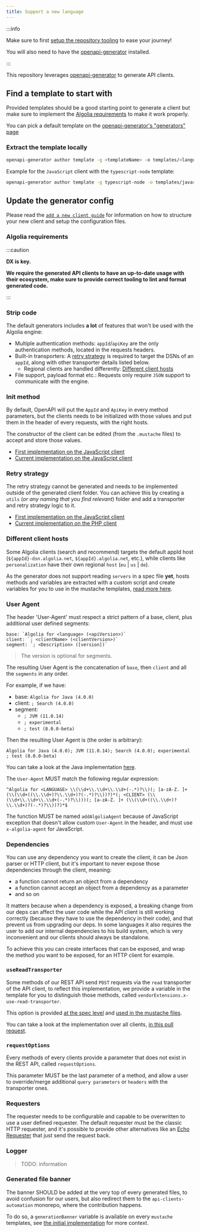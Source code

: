 ```yaml
---
title: Support a new language
---
```


:::info

Make sure to first [setup the repository tooling](/docs/contributing/setup-repository) to ease your journey!

You will also need to have the [openapi-generator](https://openapi-generator.tech/docs/installation/) installed.

:::

This repository leverages [openapi-generator](https://openapi-generator.tech/) to generate API clients.

## Find a template to start with

Provided templates should be a good starting point to generate a client but make sure to implement the [Algolia requirements](#algolia-requirements) to make it work properly.

You can pick a default template on the [openapi-generator's "generators" page](https://openapi-generator.tech/docs/generators)

### Extract the template locally

```bash
openapi-generator author template -g <templateName> -o templates/<languageName>
```

Example for the `JavaScript` client with the `typescript-node` template:

```bash
openapi-generator author template -g typescript-node -o templates/javascript/
```

## Update the generator config

Please read the [`add a new client guide`](/docs/contributing/add-new-api-client) for information on how to structure your new client and setup the configuration files.

### Algolia requirements

:::caution

**DX is key.**

**We require the generated API clients to have an up-to-date usage with their ecosystem, make sure to provide correct tooling to lint and format generated code.**

:::

### Strip code

The default generators includes **a lot** of features that won't be used with the Algolia engine:

- Multiple authentication methods: `appId`/`apiKey` are the only authentication methods, located in the requests headers.
- Built-in transporters: A [retry strategy](#retry-strategy) is required to target the DSNs of an `appId`, along with other transporter details listed below.
  - Regional clients are handled differently: [Different client hosts](#different-client-hosts)
- File support, payload format etc.: Requests only require `JSON` support to communicate with the engine.

### Init method

By default, OpenAPI will put the `AppId` and `ApiKey` in every method parameters, but the clients needs to be initialized with those values and put them in the header of every requests, with the right hosts.

The constructor of the client can be edited (from the `.mustache` files) to accept and store those values.

- [First implementation on the JavaScript client](https://github.com/algolia/api-clients-automation/pull/7)
- [Current implementation on the JavaScript client](https://github.com/algolia/api-clients-automation/blob/main/clients/algoliasearch-client-javascript/packages/client-search/src/searchClient.ts#L123)

### Retry strategy

The retry strategy cannot be generated and needs to be implemented outside of the generated client folder. You can achieve this by creating a `utils` (_or any naming that you find relevant_) folder and add a transporter and retry strategy logic to it.

- [First implementation on the JavaScript client](https://github.com/algolia/api-clients-automation/pull/9)
- [Current implementation on the PHP client](https://github.com/algolia/api-clients-automation/tree/main/clients/algoliasearch-client-php/lib/RetryStrategy)

### Different client hosts

Some Algolia clients (search and recommend) targets the default appId host (`${appId}-dsn.algolia.net`, `${appId}.algolia.net`, etc.), while clients like `personalization` have their own regional `host` (`eu` | `us` | `de`).

As the generator does not support reading `servers` in a spec file **yet**, hosts methods and variables are extracted with a custom script and create variables for you to use in the mustache templates, [read more here](/docs/contributing/add-new-api-client#generators).

### User Agent

The header 'User-Agent' must respect a strict pattern of a base, client, plus additional user defined segments:

```
base: `Algolia for <language> (<apiVersion>)`
client: `; <clientName> (<clientVersion>)`
segment: `; <Description> ([version])`
```

> The version is optional for segments.

The resulting User Agent is the concatenation of `base`, then `client` and all the `segments` in any order.

For example, if we have:

- base: `Algolia for Java (4.0.0)`
- client: `; Search (4.0.0)`
- segment:
  - `; JVM (11.0.14)`
  - `; experimental`
  - `; test (8.0.0-beta)`

Then the resulting User Agent is (the order is arbitrary):

```
Algolia for Java (4.0.0); JVM (11.0.14); Search (4.0.0); experimental ; test (8.0.0-beta)
```

You can take a look at the Java implementation [here](https://github.com/algolia/api-clients-automation/pull/347).

The `User-Agent` MUST match the following regular expression:

```regex
^Algolia for <LANGUAGE> \\(\\d+\\.\\d+\\.\\d+(-.*)?\\)(; [a-zA-Z. ]+ (\\(\\d+((\\.\\d+)?\\.\\d+)?(-.*)?\\))?)*(; <CLIENT> (\\(\\d+\\.\\d+\\.\\d+(-.*)?\\)))(; [a-zA-Z. ]+ (\\(\\d+((\\.\\d+)?\\.\\d+)?(-.*)?\\))?)*$
```

The function MUST be named `addAlgoliaAgent` because of JavaScript exception that doesn't allow custom `User-Agent` in the header, and must use `x-algolia-agent` for JavaScript.

### Dependencies

You can use any dependency you want to create the client, it can be Json parser or HTTP client, but it's important to never expose those dependencies through the client, meaning:

- a function cannot return an object from a dependency
- a function cannot accept an object from a dependency as a parameter
- and so on

It matters because when a dependency is exposed, a breaking change from our deps can affect the user code while the API client is still working correctly (because they have to use the dependency in their code),
and that prevent us from upgrading our deps. In some languages it also requires the user to add our internal dependencies to his build system, which is very inconvenient and our clients should always be standalone.

To achieve this you can create interfaces that can be exposed, and wrap the method you want to be exposed, for an HTTP client for example.

### `useReadTransporter`

Some methods of our REST API send `POST` requests via the `read` transporter of the API client, to reflect this implementation, we provide a variable in the template for you to distinguish those methods, called `vendorExtensions.x-use-read-transporter`.

This option is provided [at the spec level](https://github.com/algolia/api-clients-automation/blob/main/specs/search/paths/search/search.yml#L5) and [used in the mustache files](https://github.com/algolia/api-clients-automation/blob/bf4271246f9282d3c11dd46918e74cb86d9c96dc/templates/javascript/api-single.mustache#L221-L223).

You can take a look at the implementation over all clients, [in this pull request](https://github.com/algolia/api-clients-automation/pull/525).

### `requestOptions`

Every methods of every clients provide a parameter that does not exist in the REST API, called `requestOptions`.

This parameter MUST be the last parameter of a method, and allow a user to override/merge additional `query parameters` or `headers` with the transporter ones.

### Requesters

The requester needs to be configurable and capable to be overwritten to use a user defined requester.
The default requester must be the classic HTTP requester, and it's possible to provide other alternatives like an [Echo Requester](https://github.com/algolia/api-clients-automation/blob/main/clients/algoliasearch-client-javascript/packages/client-common/src/createEchoRequester.ts) that just send the request back.

### Logger

> TODO: information

### Generated file banner

The banner SHOULD be added at the very top of every generated files, to avoid confusion for our users, but also redirect them to the `api-clients-automation` monorepo, where the contribution happens.

To do so, a `generationBanner` variable is available on every `mustache` templates, see [the initial implementation](https://github.com/algolia/api-clients-automation/pull/816) for more context.
